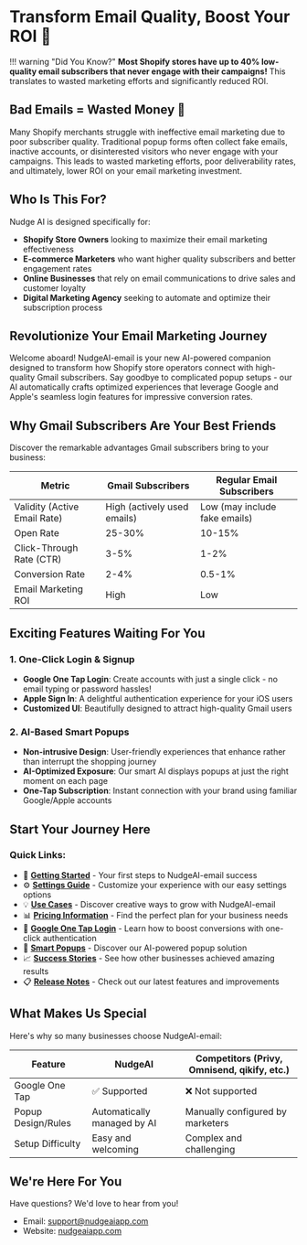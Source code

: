 # Transform Email Quality, Boost Your ROI 🚀

!!! warning "Did You Know?"
    **Most Shopify stores have up to 40% low-quality email subscribers that never engage with their campaigns!** This translates to wasted marketing efforts and significantly reduced ROI.

## Bad Emails = Wasted Money 💸

Many Shopify merchants struggle with ineffective email marketing due to poor subscriber quality. Traditional popup forms often collect fake emails, inactive accounts, or disinterested visitors who never engage with your campaigns. This leads to wasted marketing efforts, poor deliverability rates, and ultimately, lower ROI on your email marketing investment.

## Who Is This For?

Nudge AI is designed specifically for:

- **Shopify Store Owners** looking to maximize their email marketing effectiveness
- **E-commerce Marketers** who want higher quality subscribers and better engagement rates
- **Online Businesses** that rely on email communications to drive sales and customer loyalty
- **Digital Marketing Agency** seeking to automate and optimize their subscription process

## Revolutionize Your Email Marketing Journey

Welcome aboard! NudgeAI-email is your new AI-powered companion designed to transform how Shopify store operators connect with high-quality Gmail subscribers. Say goodbye to complicated popup setups - our AI automatically crafts optimized experiences that leverage Google and Apple's seamless login features for impressive conversion rates.

## Why Gmail Subscribers Are Your Best Friends

Discover the remarkable advantages Gmail subscribers bring to your business:

| Metric | Gmail Subscribers | Regular Email Subscribers |
|------|------------|-----------------|
| Validity (Active Email Rate) | High (actively used emails) | Low (may include fake emails) |
| Open Rate | 25-30% | 10-15% |
| Click-Through Rate (CTR) | 3-5% | 1-2% |
| Conversion Rate | 2-4% | 0.5-1% |
| Email Marketing ROI | High | Low |

## Exciting Features Waiting For You

### 1. One-Click Login & Signup
- **Google One Tap Login**: Create accounts with just a single click - no email typing or password hassles!
- **Apple Sign In**: A delightful authentication experience for your iOS users
- **Customized UI**: Beautifully designed to attract high-quality Gmail users

### 2. AI-Based Smart Popups
- **Non-intrusive Design**: User-friendly experiences that enhance rather than interrupt the shopping journey
- **AI-Optimized Exposure**: Our smart AI displays popups at just the right moment on each page
- **One-Tap Subscription**: Instant connection with your brand using familiar Google/Apple accounts

## Start Your Journey Here

### Quick Links:

* 🚀 **[Getting Started](../initial-setup/)** - Your first steps to NudgeAI-email success
* ⚙️ **[Settings Guide](../settings/)** - Customize your experience with our easy settings options
* 💡 **[Use Cases](../use-cases/)** - Discover creative ways to grow with NudgeAI-email
* 📊 **[Pricing Information](../pricing-payment/)** - Find the perfect plan for your business needs
* 🔑 **[Google One Tap Login](../../features/google-one-tap/)** - Learn how to boost conversions with one-click authentication
* 💬 **[Smart Popups](../../features/smart-popups/)** - Discover our AI-powered popup solution
* 📈 **[Success Stories](../../success-stories/)** - See how other businesses achieved amazing results
* 📋 **[Release Notes](../../release-notes/)** - Check out our latest features and improvements

## What Makes Us Special

Here's why so many businesses choose NudgeAI-email:

| Feature | NudgeAI | Competitors (Privy, Omnisend, qikify, etc.) |
|------|---------|----------------------------------|
| Google One Tap | ✅ Supported | ❌ Not supported |
| Popup Design/Rules | Automatically managed by AI | Manually configured by marketers |
| Setup Difficulty | Easy and welcoming | Complex and challenging |

## We're Here For You

Have questions? We'd love to hear from you!

- Email: support@nudgeaiapp.com
- Website: [nudgeaiapp.com](https://nudgeaiapp.com)